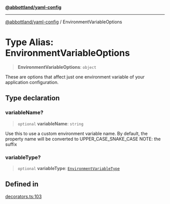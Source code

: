 [**@abbottland/yaml-config**](../README.md)

***

[@abbottland/yaml-config](../README.md) / EnvironmentVariableOptions

# Type Alias: EnvironmentVariableOptions

> **EnvironmentVariableOptions**: `object`

These are options that affect just one environment variable of your application configuration.

## Type declaration

### variableName?

> `optional` **variableName**: `string`

Use this to use a custom environment variable name.
By default, the property name will be converted to UPPER_CASE_SNAKE_CASE
NOTE: the suffix

### variableType?

> `optional` **variableType**: [`EnvironmentVariableType`](../enumerations/EnvironmentVariableType.md)

## Defined in

[decorators.ts:103](https://github.com/pbabbott/home-web-apps/blob/ec00bebc237422af4f5115f844c2c704b35aeb74/packages/yaml-config/src/lib/decorators.ts#L103)
